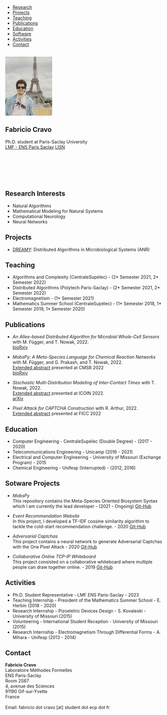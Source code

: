 <html xmlns="http://www.w3.org/1999/xhtml" lang xml:lang>
<head>
<title>Fabricio Cravo</title>
  <link rel="stylesheet" href="style.css">
</head>
<body>


<nav class="navbar navbar-inverse navbar-fixed-top" role="navigation">
<div class="container">
<!-- Brand and toggle get grouped for better mobile display -->
<div class="navbar-header">
</div>
<!-- Collect the nav links, forms, and other content for toggling -->
<div id="bs-example-navbar-collapse-1" class="collapse navbar-collapse">
<ul class="nav_navbar-nav">
<li class="nav_list">
<a href="#research">Research</a>
</li>
<li class="nav_list">
<a href="#pro">Projects</a>
</li>
<li class="nav_list">
<a href="#teach">Teaching</a>
</li>
<li class="nav_list">
<a href="#pubs">Publications</a>
</li>
  <li class="nav_list">
<a href="#edu">Education</a>
</li>
    <li class="nav_list">
<a href="#soft">Software</a>
</li>
      <li class="nav_list">
<a href="#act">Activities</a>
</li>
<li class="nav_list">
<a href="#contact">Contact</a>
</li>
</ul>
</div>
<!-- /.navbar-collapse -->
</div>
<!-- /.container -->
</nav>

<div id="gallery-text">
<div class="gallery-text">
<p><br>
<img src="portrait.png" width="150"></p>
</div>
<section class="gallery-text">
<h1>Fabricio Cravo</h1>
<p>Ph.D. student at Paris-Saclay University<br>
<a href="https://lmf.cnrs.fr/Annuaire">LMF - ENS Paris Saclay</a>
<a href="https://www.lisn.upsaclay.fr">LISN</a></p>
  <br>
   <br>
  <br>
  <br>
  <br>
</section>
</div>

<h2 id="research">Research Interests</h2>
<ul>
  <li>Natural Algorithms</li>
  <li>Mathematical Modeling for Natural Systems</li>
  <li>Computational Neurology</li>
    <li>Neural Networks</li>
</ul>

<h2 id="pro">Projects</h2>
<ul>
    <li><a href="https://dreamy.run/">DREAMY</a>: Distributed Algorithms in Microbiological Systems (ANR)</li>
</ul>

<h2 id="teach">Teaching</h2>
<ul>
  <li>Algorithms and Complexity (CentraleSupélec) - (2* Semester 2021, 2* Semester 2022) </li>
  <li>Distributed Algorithms (Polytech Paris-Saclay) - (2* Semester 2021, 2* Semester 2022) </li>
  <li>Electromagnetism - (1* Semester 2021) </li>
  <li>Mathematics Summer School (CentraleSupélec) - (1* Semester 2018, 1* Semester 2019, 1* Semester 2020) </li>
</ul>

<h2 id="pub">Publications</h2>
<ul>
  <li><p><em>An Allee-based Distributed Algorithm for Microbial Whole-Cell Sensors</em> with M. Függer, and T. Nowak, 2022.<br>
  <a href="https://www.biorxiv.org/content/10.1101/2023.08.25.554781v1">bioRxiv</a></p></li>

  <li><p><em>MobsPy: A Meta-Species Language for Chemical Reaction
  Networks</em> with M. Függer, and G. Prakash, and T. Nowak, 2022.<br>
  <a href="https://doi.org/10.1007/978-3-031-15034-0_14">Extended
  abstract</a> presented at CMSB 2022<br>
  <a href="https://doi.org/10.1101/2022.05.05.490768">bioRxiv</a></p></li>

  <li><p><em>Stochastic Multi-Distribution Modeling of Inter-Contact
  Times</em> with T. Nowak, 2022.<br>
  <a href="https://doi.org/10.1109/ICOIN53446.2022.9687207">Extended
  abstract</a> presented at ICOIN 2022.<br>
  <a href="https://arxiv.org/abs/2104.07298v1">arXiv</a></p></li>

  <li><p><em>Pixel Attack for CAPTCHA Construction</em>
    with R. Arthur, 2022.<br>
  <a href="https://link.springer.com/chapter/10.1007/978-3-030-98015-3_50">Extended
  abstract</a> presented at FICC 2022<br></p></li>
</ul>

<h2 id="edu">Education</h2>
<ul>
  <li>Computer Engineering - CentraleSupélec (Double Degree) - (2017 - 2020) </li>
  <li>Telecommunications Engineering - Unicamp (2016 - 2021) </li>
  <li>Electrical and Computer Engineering - University of Missouri (Exchange Program) - 2015</li>
  <li>Chemical Engineering - Unifesp (Interrupted) - (2012, 2016)</li>
</ul>

<h2 id="soft">Sotware Projects</h2>

<ul>
  <li><p><em>MobsPy</em><br>
    This repository contains the Meta-Species Oriented Biosystem Syntax which I am currently the lead developer
    - (2021 - Ongoing)
  <a href="https://github.com/ROBACON/mobspy">Git-Hub</a></p></li>

  <li><p><em>Event Recommendation Website</em><br>
    In this project, I developed a TF-IDF cossine similarity algorithm to tackle
    the cold-start recommendation challenge.
    - 2020
  <a href="https://github.com/CHUht/Hangout_Recommendations_Front_End">Git-Hub</a></p></li>

  <li><p><em>Adversarial Captchas</em><br>
    This project contains a neural network to generate Adversarial Captchas with the One Pixel Attack
    - 2020
  <a href="https://github.com/fabriciocravo/MNIST_Adversarial_Captchas">Git-Hub</a></p></li>

  <li><p><em>Collaborative Online TCP-IP Whiteboard</em><br>
    This project consisted on a collaborative whiteboard where multiple people can draw together online.
    - 2019
  <a href="https://github.com/fabriciocravo/Whiteboard">Git-Hub</a></p></li>
</ul>



<h2 id="act">Activities</h2>

<ul>
  <li>Ph.D. Student Representative - LMF ENS Paris-Saclay -  2023 </li>
  <li>Teaching Internship - President of the Mathematics Summer School - E. Herbin (2018 - 2020) </li>
  <li>Research Internship - Pizoeletric Devices Design - S. Kovaleski - University of Missouri (2015) </li>
  <li>Volunteering - International Student Reception - University of Missouri (2015) </li>
  <li>Research Internship - Electromagnetism Through Differential Forms - A. Mihara - Unifesp (2013 - 2014)</li>
</ul>

<h2 id="contact">Contact</h2>

<p><strong>Fabricio Cravo</strong><br>
Laboratoire Méthodes Formelles<br>
ENS Paris-Saclay<br>
Room 2S67<br>
4, avenue des Sciences<br>
91190 Gif-sur-Yvette<br>
France<br>
<br>
Email: <a>fabricio dot cravo [at] student dot ecp dot fr</a><br>

